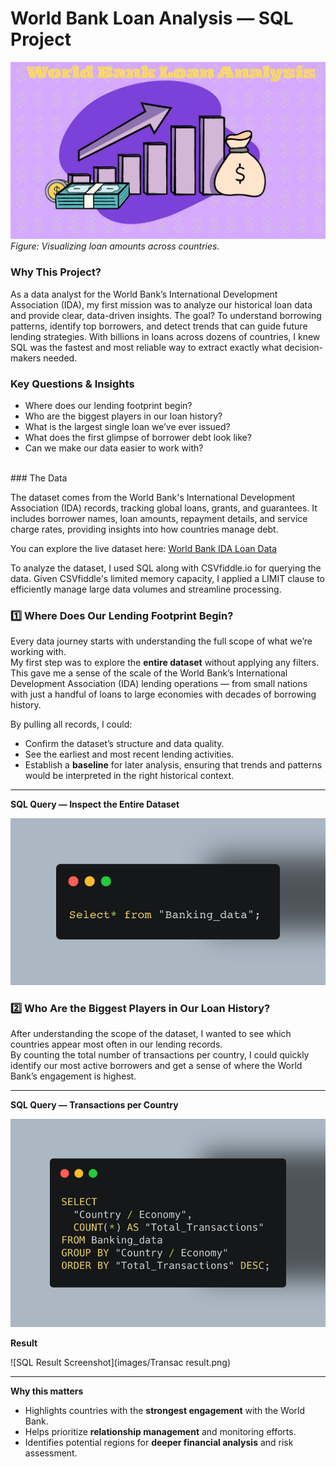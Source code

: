 # World Bank Loan Analysis — SQL Project

![World Bank Loan Analysis](images/WorldBank.png)  
*Figure: Visualizing loan amounts across countries.*
<br>
### Why This Project? <br>
As a data analyst for the World Bank’s International Development Association (IDA), my first mission was to analyze our historical loan data and provide clear, data-driven insights. The goal? To understand borrowing patterns, identify top borrowers, and detect trends that can guide future lending strategies.
With billions in loans across dozens of countries, I knew SQL was the fastest and most reliable way to extract exactly what decision-makers needed.
<br>

### Key Questions & Insights
- Where does our lending footprint begin?
- Who are the biggest players in our loan history?
- What is the largest single loan we’ve ever issued?
- What does the first glimpse of borrower debt look like?
- Can we make our data easier to work with?
 
<br>
### The Data

The dataset comes from the World Bank's International Development Association (IDA) records, tracking global loans, grants, and guarantees. It includes borrower names, loan amounts, repayment details, and service charge rates, providing insights into how countries manage debt. 

You can explore the live dataset here: [World Bank IDA Loan Data](https://financesone.worldbank.org/ida-statement-of-credits-grants-and-guarantees-historical-data/DS00976)

To analyze the dataset, I used SQL along with CSVfiddle.io for querying the data. Given CSVfiddle's limited memory capacity, I applied a LIMIT clause to efficiently manage large data volumes and streamline processing.

### 1️⃣ Where Does Our Lending Footprint Begin?

Every data journey starts with understanding the full scope of what we’re working with.  
My first step was to explore the **entire dataset** without applying any filters.  
This gave me a sense of the scale of the World Bank’s International Development Association (IDA) lending operations — from small nations with just a handful of loans to large economies with decades of borrowing history.

By pulling all records, I could:
- Confirm the dataset’s structure and data quality.
- See the earliest and most recent lending activities.
- Establish a **baseline** for later analysis, ensuring that trends and patterns would be interpreted in the right historical context.

---

**SQL Query — Inspect the Entire Dataset**


![SQL Query Screenshot](images/carbon.png)

### 2️⃣ Who Are the Biggest Players in Our Loan History?

After understanding the scope of the dataset, I wanted to see which countries appear most often in our lending records.  
By counting the total number of transactions per country, I could quickly identify our most active borrowers and get a sense of where the World Bank’s engagement is highest.

---

**SQL Query — Transactions per Country**

![SQL Query Screenshot](images/carbon-2.png)

**Result**

![SQL Result Screenshot](images/Transac result.png)

---

**Why this matters**
- Highlights countries with the **strongest engagement** with the World Bank.
- Helps prioritize **relationship management** and monitoring efforts.
- Identifies potential regions for **deeper financial analysis** and risk assessment.


